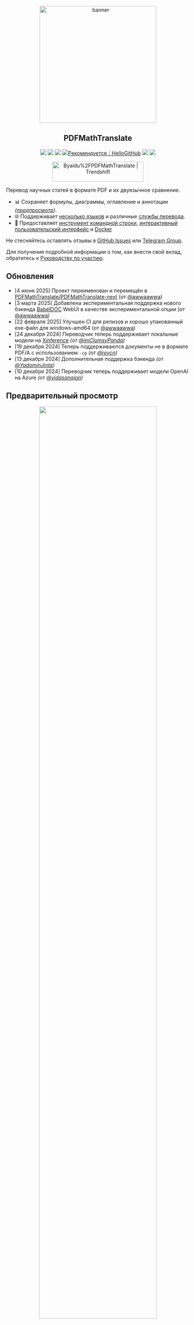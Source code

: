 <div align="center">

<img src="./docs/images/banner.png" width="320px"  alt="banner"/>

<h2 id="заголовок">PDFMathTranslate</h2>

<p>
  <!-- PyPI -->
  <a href="https://pypi.org/project/pdf2zh-next/">
    <img src="https://img.shields.io/pypi/v/pdf2zh-next"></a>
  <a href="https://pepy.tech/projects/pdf2zh-next">
    <img src="https://static.pepy.tech/badge/pdf2zh-next"></a>
  <a href="https://hub.docker.com/repository/docker/awwaawwa/pdfmathtranslate-next/tags">
    <img src="https://img.shields.io/docker/pulls/awwaawwa/pdfmathtranslate-next"></a>
  <a href="https://hellogithub.com/repository/8ec2cfd3ef744762bf531232fa32bc47" target="_blank"><img src="https://api.hellogithub.com/v1/widgets/recommend.svg?rid=8ec2cfd3ef744762bf531232fa32bc47&claim_uid=JQ0yfeBNjaTuqDU&theme=small" alt="Рекомендуется｜HelloGitHub" /></a>
  <!-- <a href="https://gitcode.com/PDFMathTranslate/PDFMathTranslate-next/overview">
    <img src="https://gitcode.com/PDFMathTranslate/PDFMathTranslate-next/star/badge.svg"></a> -->
  <!-- <a href="https://huggingface.co/spaces/reycn/PDFMathTranslate-Docker">
    <img src="https://img.shields.io/badge/%F0%9F%A4%97-Online%20Demo-FF9E0D"></a> -->
  <!-- <a href="https://www.modelscope.cn/studios/AI-ModelScope/PDFMathTranslate"> -->
    <!-- <img src="https://img.shields.io/badge/ModelScope-Demo-blue"></a> -->
  <!-- <a href="https://github.com/PDFMathTranslate/PDFMathTranslate-next/pulls">
    <img src="https://img.shields.io/badge/contributions-welcome-green"></a> -->
  <a href="https://t.me/+Z9_SgnxmsmA5NzBl">
    <img src="https://img.shields.io/badge/Telegram-2CA5E0?style=flat-squeare&logo=telegram&logoColor=white"></a>
  <!-- License -->
  <a href="./LICENSE">
    <img src="https://img.shields.io/github/license/PDFMathTranslate/PDFMathTranslate-next"></a>
</p>

<a href="https://trendshift.io/repositories/12424" target="_blank"><img src="https://trendshift.io/api/badge/repositories/12424" alt="Byaidu%2FPDFMathTranslate | Trendshift" style="width: 250px; height: 55px;" width="250" height="55"/></a>

</div>

Перевод научных статей в формате PDF и их двуязычное сравнение.

- 📊 Сохраняет формулы, диаграммы, оглавление и аннотации _([предпросмотр](#preview))_.
- 🌐 Поддерживает [несколько языков](https://pdf2zh-next.com/supported_languages.html) и различные [службы перевода](https://pdf2zh-next.com/advanced/Documentation-of-Translation-Services.html).
- 🤖 Предоставляет [инструмент командной строки](https://pdf2zh-next.com/getting-started/USAGE_commandline.html), [интерактивный пользовательский интерфейс](https://pdf2zh-next.com/getting-started/USAGE_webui.html) и [Docker](https://pdf2zh-next.com/getting-started/INSTALLATION_docker.html)

Не стесняйтесь оставлять отзывы в [GitHub Issues](https://github.com/PDFMathTranslate/PDFMathTranslate-next/issues) или [Telegram Group](https://t.me/+Z9_SgnxmsmA5NzBl).

Для получения подробной информации о том, как внести свой вклад, обратитесь к [Руководству по участию](https://pdf2zh-next.com/community/Contribution-Guide.html).

<h2 id="updates">Обновления</h2>

- [4 июня 2025] Проект переименован и перемещён в [PDFMathTranslate/PDFMathTranslate-next](https://github.com/PDFMathTranslate/PDFMathTranslate-next) (от [@awwaawwa](https://github.com/awwaawwa))
- [3 марта 2025] Добавлена экспериментальная поддержка нового бэкенда [BabelDOC](https://github.com/funstory-ai/BabelDOC) WebUI в качестве экспериментальной опции (от [@awwaawwa](https://github.com/awwaawwa))
- [22 февраля 2025] Улучшен CI для релизов и хорошо упакованный exe-файл для windows-amd64 (от [@awwaawwa](https://github.com/awwaawwa))
- [24 декабря 2024] Переводчик теперь поддерживает локальные модели на [Xinference](https://github.com/xorbitsai/inference) _(от [@imClumsyPanda](https://github.com/imClumsyPanda))_
- [19 декабря 2024] Теперь поддерживаются документы не в формате PDF/A с использованием `-cp` _(от [@reycn](https://github.com/reycn))_
- [13 декабря 2024] Дополнительная поддержка бэкенда _(от [@YadominJinta](https://github.com/YadominJinta))_
- [10 декабря 2024] Переводчик теперь поддерживает модели OpenAI на Azure _(от [@yidasanqian](https://github.com/yidasanqian))_

<h2 id="preview">Предварительный просмотр</h2>

<div align="center">
<!-- <img src="./docs/images/preview.gif" width="80%"  alt="preview"/> -->
<img src="https://s.immersivetranslate.com/assets/r2-uploads/images/babeldoc-preview.png" width="80%"/>
</div>

<h2 id="demo">Онлайн-сервис 🌟</h2>

> [!NOTE]
>
> pdf2zh 2.0 в настоящее время не предоставляет онлайн-демонстрацию

Вы можете попробовать наше приложение, используя одно из следующих демо:

- [v1.x Бесплатный публичный сервис](https://pdf2zh.com/) доступен онлайн без установки _(рекомендуется)_.
- [Immersive Translate - BabelDOC](https://app.immersivetranslate.com/babel-doc/) 1000 бесплатных страниц в месяц. _(рекомендуется)_
<!-- - [Demo hosted on HuggingFace](https://huggingface.co/spaces/reycn/PDFMathTranslate-Docker)
- [Demo hosted on ModelScope](https://www.modelscope.cn/studios/AI-ModelScope/PDFMathTranslate) without installation. -->

Обратите внимание, что вычислительные ресурсы демо-версии ограничены, поэтому, пожалуйста, избегайте их злоупотребления.

<h2 id="install">Установка и использование</h2>

### Установка

1. [**Windows EXE**](https://pdf2zh-next.com/getting-started/INSTALLATION_winexe.html) <small>Рекомендуется для Windows</small>  
2. [**Docker**](https://pdf2zh-next.com/getting-started/INSTALLATION_docker.html) <small>Рекомендуется для Linux</small>  
3. [**uv** (менеджер пакетов Python)](https://pdf2zh-next.com/getting-started/INSTALLATION_uv.html) <small>Рекомендуется для macOS</small>

---

### Использование

1. [Использование **WebUI**](https://pdf2zh-next.com/getting-started/USAGE_webui.html)
2. [Использование **Zotero Plugin**](https://github.com/guaguastandup/zotero-pdf2zh) (Сторонняя программа)
3. [Использование **Командной строки**](https://pdf2zh-next.com/getting-started/USAGE_commandline.html)

Для различных случаев использования мы предоставляем различные методы работы с нашей программой. Подробнее можно узнать на [этой странице](./getting-started/getting-started.md).

<h2 id="usage">Расширенные параметры</h2>

Подробные объяснения можно найти в нашем документе о [Расширенном использовании](https://pdf2zh-next.com/advanced/advanced.html), где приведен полный список каждого параметра.

<h2 id="downstream">Вторичная разработка (API)</h2>

> [!NOTE]
>
> В настоящее время соответствующая документация не предоставлена. Она будет дополнена позже. Пожалуйста, ожидайте терпеливо.


<!-- For downstream applications, please refer to our document about [API Details](./docs/APIS.md) for futher information about:

- [Python API](./docs/APIS.md#api-python), how to use the program in other Python programs
- [HTTP API](./docs/APIS.md#api-http), how to communicate with a server with the program installed -->

<h2 id="langcode">Код языка</h2>

Если вы не знаете, какой код использовать для перевода на нужный вам язык, ознакомьтесь с [этой документацией](https://pdf2zh-next.com/advanced/Language-Codes.html)

<!-- 
<h2 id="todo">TODOs</h2>

- [ ] Parse layout with DocLayNet based models, [PaddleX](https://github.com/PaddlePaddle/PaddleX/blob/17cc27ac3842e7880ca4aad92358d3ef8555429a/paddlex/repo_apis/PaddleDetection_api/object_det/official_categories.py#L81), [PaperMage](https://github.com/allenai/papermage/blob/9cd4bb48cbedab45d0f7a455711438f1632abebe/README.md?plain=1#L102), [SAM2](https://github.com/facebookresearch/sam2)

- [ ] Fix page rotation, table of contents, format of lists

- [ ] Fix pixel formula in old papers

- [ ] Async retry except KeyboardInterrupt

- [ ] Knuth–Plass algorithm for western languages

- [ ] Support non-PDF/A files

- [ ] Plugins of [Zotero](https://github.com/zotero/zotero) and [Obsidian](https://github.com/obsidianmd/obsidian-releases) -->

<h2 id="благодарности">Благодарности</h2>

- [Immersive Translation](https://immersivetranslate.com) ежемесячно предоставляет коды для активации Pro-подписки активным участникам этого проекта. Подробности см. в: [CONTRIBUTOR_REWARD.md](https://github.com/funstory-ai/BabelDOC/blob/main/docs/CONTRIBUTOR_REWARD.md)

- [SiliconFlow](https://siliconflow.cn) предоставляет бесплатный сервис перевода для этого проекта

- Версия 1.x: [Byaidu/PDFMathTranslate](https://github.com/Byaidu/PDFMathTranslate)


- бэкенд: [BabelDOC](https://github.com/funstory-ai/BabelDOC)

- Библиотека PDF: [PyMuPDF](https://github.com/pymupdf/PyMuPDF)

- Парсинг PDF: [Pdfminer.six](https://github.com/pdfminer/pdfminer.six)

- Просмотр PDF: [Gradio PDF](https://github.com/freddyaboulton/gradio-pdf)

- Анализ структуры: [DocLayout-YOLO](https://github.com/opendatalab/DocLayout-YOLO)

- Стандарты PDF: [PDF Explained](https://zxyle.github.io/PDF-Explained/), [PDF Cheat Sheets](https://pdfa.org/resource/pdf-cheat-sheets/)

- Многоязычные шрифты: см. [BabelDOC-Assets](https://github.com/funstory-ai/BabelDOC-Assets)

- [Asynchronize](https://github.com/multimeric/Asynchronize/tree/master?tab=readme-ov-file)

- [Rich logging with multiprocessing](https://github.com/SebastianGrans/Rich-multiprocess-logging/tree/main)

<h2 id="conduct">Перед отправкой вашего кода</h2>

Мы приветствуем активное участие участников, чтобы сделать pdf2zh лучше. Прежде чем вы будете готовы отправить свой код, пожалуйста, ознакомьтесь с нашим [Кодексом поведения](https://pdf2zh-next.com/community/CODE_OF_CONDUCT.html) и [Руководством по вкладу](https://pdf2zh-next.com/community/Contribution-Guide.html).

<h2 id="contrib">Участники</h2>

<a href="https://github.com/PDFMathTranslate/PDFMathTranslate-next/graphs/contributors">
  <img src="https://opencollective.com/PDFMathTranslate/contributors.svg?width=890&button=false" />
</a>

![Alt](https://repobeats.axiom.co/api/embed/45529651750579e099960950f757449a410477ad.svg "Repobeats analytics image")

<h2 id="star_hist">История звезд</h2>

<a href="https://star-history.com/#PDFMathTranslate/PDFMathTranslate-next&Date">
 <picture>
   <source media="(prefers-color-scheme: dark)" srcset="https://api.star-history.com/svg?repos=PDFMathTranslate/PDFMathTranslate-next&type=Date&theme=dark" />
   <source media="(prefers-color-scheme: light)" srcset="https://api.star-history.com/svg?repos=PDFMathTranslate/PDFMathTranslate-next&type=Date" />
   <img alt="Star History Chart" src="https://api.star-history.com/svg?repos=PDFMathTranslate/PDFMathTranslate-next&type=Date"/>
 </picture>
</a>

<div align="right"> 
<h6><small>Часть содержимого этой страницы была переведена GPT и может содержать ошибки.</small></h6>